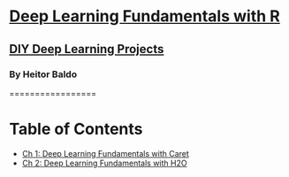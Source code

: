 # [Deep Learning Fundamentals with R]()

## [DIY Deep Learning Projects]()

### By Heitor Baldo

=================



Table of Contents
=================

  * [Ch 1: Deep Learning Fundamentals with Caret](#ch-1-)
  * [Ch 2: Deep Learning Fundamentals with H2O](#ch-1-)
